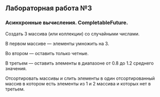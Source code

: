 ## Лабораторная работа №3
### Асинхронные вычисления. CompletableFuture.
Создать 3 массива (или коллекции) со случайными числами. 

В первом массиве — элементы умножить на 3. 

Во втором — оставить только четные. 

В третьем — оставить элементы в диапазоне от 0.8 до 1.2 среднего значения. 

Отсортировать массивы и слить элементы в один отсортированный массив в котором есть элементы из 1 и 2 массива и которых нет в третьем.